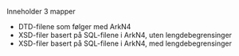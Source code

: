 Inneholder 3 mapper

- DTD-filene som følger med ArkN4
- XSD-filer basert på SQL-filene i ArkN4, uten lengdebegrensinger
- XSD-filer basert på SQL-filene i ArkN4, med lengdebegrensinger
